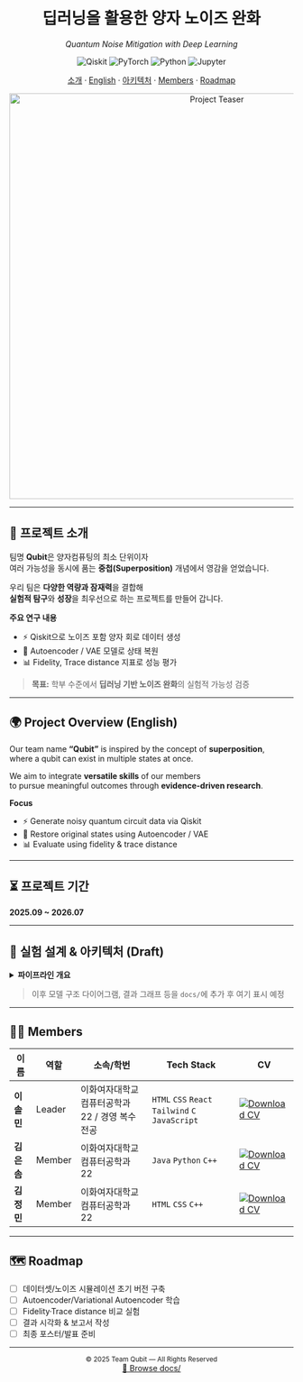 <!-- HEADER -->
<div align="center">

  <h1>딥러닝을 활용한 양자 노이즈 완화</h1>
  <p><em>Quantum Noise Mitigation with Deep Learning</em></p>

  <!-- 핵심 배지 -->
  <p>
    <img src="https://img.shields.io/badge/Qiskit-6B4C9A?logo=qiskit&logoColor=white" alt="Qiskit"/>
    <img src="https://img.shields.io/badge/PyTorch-EE4C2C?logo=pytorch&logoColor=white" alt="PyTorch"/>
    <img src="https://img.shields.io/badge/Python-3776AB?logo=python&logoColor=white" alt="Python"/>
    <img src="https://img.shields.io/badge/Jupyter-F37626?logo=jupyter&logoColor=white" alt="Jupyter"/>
  </p>

  <!-- 네비게이션 -->
  <p>
    <a href="#-프로젝트-소개">소개</a> ·
    <a href="#-project-overview-english">English</a> ·
    <a href="#-실험-설계--아키텍처">아키텍처</a> ·
    <a href="#-members">Members</a> ·
    <a href="#-roadmap">Roadmap</a>
  </p>

  <!-- 티저 이미지 (나중에 결과 나오면 추가) -->
  <img src="./docs/teaser.png" alt="Project Teaser" width="720"/>
</div>

---

## 📌 프로젝트 소개
팀명 <b>Qubit</b>은 양자컴퓨팅의 최소 단위이자  
여러 가능성을 동시에 품는 <b>중첩(Superposition)</b> 개념에서 영감을 얻었습니다.

우리 팀은 <b>다양한 역량과 잠재력</b>을 결합해  
<b>실험적 탐구</b>와 <b>성장</b>을 최우선으로 하는 프로젝트를 만들어 갑니다.

**주요 연구 내용**
- ⚡ Qiskit으로 노이즈 포함 양자 회로 데이터 생성  
- 🧩 Autoencoder / VAE 모델로 상태 복원  
- 📊 Fidelity, Trace distance 지표로 성능 평가  

> **목표:** 학부 수준에서 **딥러닝 기반 노이즈 완화**의 실험적 가능성 검증

---

## 🌍 Project Overview (English)
Our team name <b>“Qubit”</b> is inspired by the concept of <b>superposition</b>,  
where a qubit can exist in multiple states at once.  

We aim to integrate <b>versatile skills</b> of our members  
to pursue meaningful outcomes through <b>evidence-driven research</b>.

**Focus**
- ⚡ Generate noisy quantum circuit data via Qiskit  
- 🧩 Restore original states using Autoencoder / VAE  
- 📊 Evaluate using fidelity & trace distance  

---

## ⏳ 프로젝트 기간
<b>2025.09 ~ 2026.07</b>

---

## 🧪 실험 설계 & 아키텍처 (Draft)
<details>
<summary><b>파이프라인 개요</b></summary>

Ideal Circuits ─> Noise Injection ─> Noisy Data
│
┌────────────┴────────────┐
│ │
Train Split Test Split
│ │
Model Training Model Evaluation

</details>

> 이후 모델 구조 다이어그램, 결과 그래프 등을 `docs/`에 추가 후 여기 표시 예정

---

## 👩‍💻 Members
<table>
  <thead>
    <tr>
      <th>이름</th>
      <th>역할</th>
      <th>소속/학번</th>
      <th>Tech Stack</th>
      <th>CV</th>
    </tr>
  </thead>
  <tbody>
    <tr>
      <td><b>이솔민</b></td>
      <td>Leader</td>
      <td>이화여자대학교 컴퓨터공학과 22 / 경영 복수전공</td>
      <td><code>HTML</code> <code>CSS</code> <code>React</code> <code>Tailwind</code> <code>C</code> <code>JavaScript</code></td>
      <td>
        <a href="./docs/solmin Lee_cv.pdf" target="_blank">
          <img alt="Download CV" src="https://img.shields.io/badge/CV-Download-blue">
        </a>
      </td>
    </tr>
    <tr>
      <td><b>김은솜</b></td>
      <td>Member</td>
      <td>이화여자대학교 컴퓨터공학과 22</td>
      <td><code>Java</code> <code>Python</code> <code>C++</code></td>
      <td>
        <a href="./docs/eunsom Kim_cv.pdf" target="_blank">
          <img alt="Download CV" src="https://img.shields.io/badge/CV-Download-blue">
        </a>
      </td>
    </tr>
    <tr>
      <td><b>김정민</b></td>
      <td>Member</td>
      <td>이화여자대학교 컴퓨터공학과 22</td>
      <td><code>HTML</code> <code>CSS</code> <code>C++</code></td>
      <td>
        <a href="./docs/jeongmin Kim_cv.pdf" target="_blank">
          <img alt="Download CV" src="https://img.shields.io/badge/CV-Download-blue">
        </a>
      </td>
    </tr>
  </tbody>
</table>

---

## 🗺️ Roadmap
- [ ] 데이터셋/노이즈 시뮬레이션 초기 버전 구축  
- [ ] Autoencoder/Variational Autoencoder 학습  
- [ ] Fidelity·Trace distance 비교 실험  
- [ ] 결과 시각화 & 보고서 작성  
- [ ] 최종 포스터/발표 준비  

---

<p align="center">
  <sub>© 2025 Team Qubit — All Rights Reserved</sub><br/>
  <a href="./docs/">📁 Browse docs/</a>
</p>

